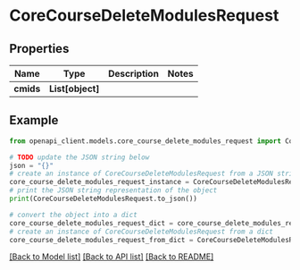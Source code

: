# CoreCourseDeleteModulesRequest


## Properties

Name | Type | Description | Notes
------------ | ------------- | ------------- | -------------
**cmids** | **List[object]** |  | 

## Example

```python
from openapi_client.models.core_course_delete_modules_request import CoreCourseDeleteModulesRequest

# TODO update the JSON string below
json = "{}"
# create an instance of CoreCourseDeleteModulesRequest from a JSON string
core_course_delete_modules_request_instance = CoreCourseDeleteModulesRequest.from_json(json)
# print the JSON string representation of the object
print(CoreCourseDeleteModulesRequest.to_json())

# convert the object into a dict
core_course_delete_modules_request_dict = core_course_delete_modules_request_instance.to_dict()
# create an instance of CoreCourseDeleteModulesRequest from a dict
core_course_delete_modules_request_from_dict = CoreCourseDeleteModulesRequest.from_dict(core_course_delete_modules_request_dict)
```
[[Back to Model list]](../README.md#documentation-for-models) [[Back to API list]](../README.md#documentation-for-api-endpoints) [[Back to README]](../README.md)


